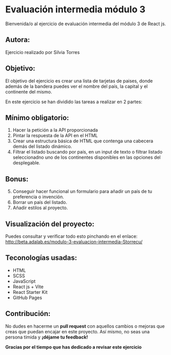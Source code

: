 

# Evaluación intermedia módulo 3 
Bienvenida/o al ejercicio de evaluación intermedia del módulo 3 de React js. 

## Autora:
Ejercicio realizado por Silvia Torres

## Objetivo:
El objetivo del ejercicio es crear una lista de tarjetas de paises, donde además de la bandera puedes ver el nombre del país, la capital y el continente del mismo.

En este ejercicio se han dividido las tareas a realizar en 2 partes:

## Mínimo obligatorio: 

1. Hacer la petición a la API proporcionada
2. Pintar la respuesta de la API en el HTML
3. Crear una estructura básica de HTML que contenga una cabecera demás del listado dinámico. 
4. Filtrar el listado buscando por país, en un input de texto o filtrar listado seleccionadno uno de los continentes disponibles en las opciones del desplegable.


## Bonus:

5. Conseguir hacer funcional un formulario para añadir un país de tu preferencia o invención. 
6. Borrar un país del listado.
7. Añadir estilos al proyecto.

## Visualización del proyecto: 
Puedes consultar y verificar todo esto pinchando en el enlace: http://beta.adalab.es/modulo-3-evaluacion-intermedia-Storrecu/

## Teconologías usadas: 

- HTML
- SCSS
- JavaScript
- React js + Vite
- React Starter Kit
- GitHub Pages

## Contribución: 
No dudes en hacerme un **pull request** con aquellos cambios o mejoras que creas que puedan encajar en este proyecto. 
Así mismo, no seas una persona tímida y **¡déjame tu feedback!**

**Gracias por el tiempo que has dedicado a revisar este ejercicio**




